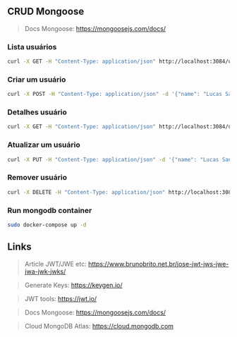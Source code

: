 ## CRUD Mongoose

> Docs Mongoose: https://mongoosejs.com/docs/

### Lista usuários

```bash
curl -X GET -H "Content-Type: application/json" http://localhost:3084/users
```

### Criar um usuário

```bash
curl -X POST -H "Content-Type: application/json" -d '{"name": "Lucas Santos","email":"lucas.santo@example.com","age":30}' http://localhost:3084/users
```

### Detalhes usuário

```bash
curl -X GET -H "Content-Type: application/json" http://localhost:3084/users/661a88a34f5a515e800b4231
```

### Atualizar um usuário

```bash
curl -X PUT -H "Content-Type: application/json" -d '{"name": "Lucas Santos","email":"lucas.santo@example.com","age":80}' http://localhost:3084/users/661a88a34f5a515e800b4231
```

### Remover usuário

```bash
curl -X DELETE -H "Content-Type: application/json" http://localhost:3084/users/661a88a34f5a515e800b4231
```

### Run mongodb container

```bash
sudo docker-compose up -d
```

## Links

> Article JWT/JWE etc: https://www.brunobrito.net.br/jose-jwt-jws-jwe-jwa-jwk-jwks/

> Generate Keys: https://keygen.io/

> JWT tools: https://jwt.io/

> Docs Mongoose: https://mongoosejs.com/docs/

> Cloud MongoDB Atlas: https://cloud.mongodb.com
